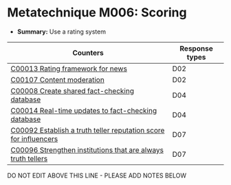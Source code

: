 # Metatechnique M006: Scoring

* **Summary:** Use a rating system


| Counters | Response types |
| -------- | -------------- |
| [C00013 Rating framework for news](../../generated_pages/counters/C00013.md) | D02 |
| [C00107 Content moderation](../../generated_pages/counters/C00107.md) | D02 |
| [C00008 Create shared fact-checking database](../../generated_pages/counters/C00008.md) | D04 |
| [C00014 Real-time updates to fact-checking database](../../generated_pages/counters/C00014.md) | D04 |
| [C00092 Establish a truth teller reputation score for influencers](../../generated_pages/counters/C00092.md) | D07 |
| [C00096 Strengthen institutions that are always truth tellers](../../generated_pages/counters/C00096.md) | D07 |



DO NOT EDIT ABOVE THIS LINE - PLEASE ADD NOTES BELOW